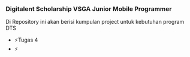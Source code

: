 ### Digitalent Scholarship VSGA Junior Mobile Programmer

Di Repository ini akan berisi kumpulan project untuk kebutuhan program DTS

- ⚡Tugas 4
- ⚡
